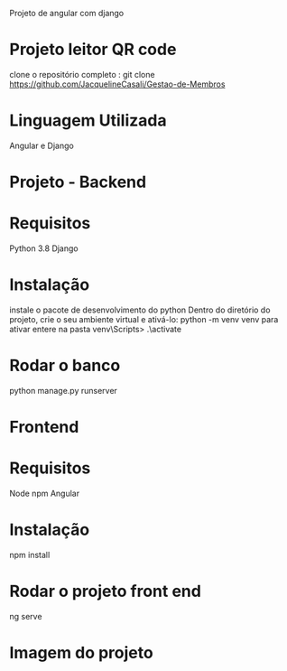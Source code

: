 Projeto de angular com django

# Projeto leitor QR code

clone o repositório completo :
git clone https://github.com/JacquelineCasali/Gestao-de-Membros

# Linguagem Utilizada

Angular e Django

# Projeto - Backend

# Requisitos

Python 3.8
Django

# Instalação

instale o pacote de desenvolvimento do python
Dentro do diretório do projeto, crie o seu ambiente virtual e ativá-lo:
python -m venv venv
para ativar entere na pasta venv\Scripts> .\activate

# Rodar o banco

python manage.py runserver

# Frontend

# Requisitos

Node
npm
Angular

# Instalação

npm install

# Rodar o projeto front end

ng serve

# Imagem do projeto
